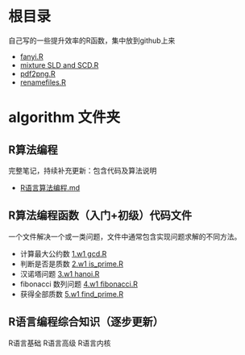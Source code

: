# 根目录

自己写的一些提升效率的R函数，集中放到github上来

- [fanyi.R](fanyi.R)
- [mixture SLD and SCD.R](mixture%20SLD%20and%20SCD.R)
- [pdf2png.R](pdf2png.R)
- [renamefiles.R](renamefiles.R)

# algorithm 文件夹
## R算法编程
完整笔记，持续补充更新：包含代码及算法说明
- [R语言算法编程.md](algorithm/%E7%AE%97%E6%B3%95%E9%80%9F%E8%AE%B0/R%E8%AF%AD%E8%A8%80%E7%AE%97%E6%B3%95%E7%BC%96%E7%A8%8B.md)


## R算法编程函数（入门+初级）代码文件
一个文件解决一个或一类问题，文件中通常包含实现问题求解的不同方法。
- 计算最大公约数     [1.w1 gcd.R](algorithm/1.w1%20gcd.R)
- 判断是否是质数     [2.w1 is_prime.R](algorithm/2.w1%20is_prime.R)
- 汉诺塔问题         [3.w1 hanoi.R](algorithm/3.w1%20hanoi.R)
- fibonacci 数列问题 [4.w1 fibonacci.R](algorithm/4.w1%20fibonacci.R)
- 获得全部质数       [5.w1 find_prime.R](algorithm/5.w1%20find_prime.R)

## R语言编程综合知识（逐步更新）
R语言基础
R语言高级
R语言内核



